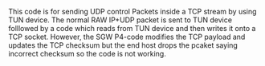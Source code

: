 This code is for sending UDP control Packets inside a TCP stream by using TUN device.
The normal RAW IP+UDP packet is sent to TUN device folllowed by a code which reads from TUN device and then writes it onto a TCP socket.
However, the SGW P4-code modifies the TCP payload and updates the TCP checksum but the end host drops the pcaket saying incorrect checksum so the code is not working.

